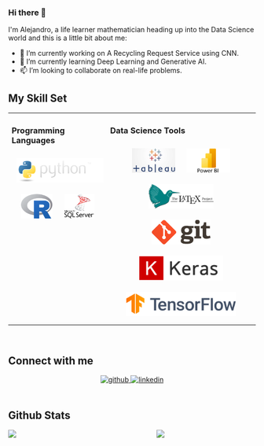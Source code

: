 ### Hi there 👋

I'm Alejandro, a life learner mathematician heading up into the Data Science world and this is a little bit about me:

- 🔭 I’m currently working on A Recycling Request Service using CNN.
- 🌱 I’m currently learning Deep Learning and Generative AI.
- 📫 I’m looking to collaborate on real-life problems.



## My Skill Set  
<table><tr><td valign="top" width="33%">



### Programming Languages  
<div align="center">  
<a href="https://www.python.org/" target="_blank"><img style="margin: 10px" src="https://github.com/arol9204/arol9204/blob/main/images/python.png" alt="Python" height="50" /></a>  
<a href="https://www.r-project.org/" target="_blank"><img style="margin: 10px" src="https://github.com/arol9204/arol9204/blob/main/images/Rlogo.png" alt="R" height="50" /></a>  
<a href="https://www.microsoft.com/en-ca/sql-server" target="_blank"><img style="margin: 10px" src="https://github.com/arol9204/arol9204/blob/main/images/SQL%20Server.png" alt="MySQL" height="50" /></a>  
</div>

</td><td valign="top" width="50%">

### Data Science Tools
<div align="center">  
<a href="https://www.tableau.com/" target="_blank"><img style="margin: 10px" src="https://github.com/arol9204/arol9204/blob/main/images/tableau.png" alt="Tableau" height="50" /></a>  
<a href="https://powerbi.microsoft.com/en-us/" target="_blank"><img style="margin: 10px" src="https://raw.githubusercontent.com/arol9204/arol9204/main/images/power%20bi.webp" alt="Power Bi" height="50" /></a>  
<a href="https://www.latex-project.org/" target="_blank"><img style="margin: 10px" src="https://github.com/arol9204/arol9204/blob/main/images/latex.svg" alt="LaTeX" height="50" /></a>  
<a href="https://github.com/" target="_blank"><img style="margin: 10px" src="https://github.com/arol9204/arol9204/blob/main/images/git.png" alt="Git" height="50" /></a>  
<a href="https://keras.io/" target="_blank"><img style="margin: 10px" src="https://github.com/arol9204/arol9204/blob/main/images/logo-small.png" alt="Keras" height="50" /></a>  
<a href="https://www.tensorflow.org/" target="_blank"><img style="margin: 10px" src="https://github.com/arol9204/arol9204/blob/main/images/tensorflow.svg" alt="TensorFlow" height="50" /></a>  
</div>

</td></tr></table>  

<br/>  


## Connect with me  
<div align="center">
<a href="https://github.com/arol9204" target="_blank">
<img src=https://img.shields.io/badge/github-%2324292e.svg?&style=for-the-badge&logo=github&logoColor=white alt=github style="margin-bottom: 5px;" />
</a>
<a href="https://www.linkedin.com/in/alejandro-rodriguez-orama-3a2b24155/" target="_blank">
<img src=https://img.shields.io/badge/linkedin-%231E77B5.svg?&style=for-the-badge&logo=linkedin&logoColor=white alt=linkedin style="margin-bottom: 5px;" />
</a>
</div>  
  

<br/>  


## Github Stats  
<div align="left"><img src="https://github-readme-stats.vercel.app/api?username=arol9204&show_icons=true&count_private=true&hide_border=true" align="left" style="width: 50%" /></div>  

<div align="right"><img src="https://github-readme-stats.vercel.app/api/top-langs/?username=arol9204&hide_border=true&layout=compact" align="right" style="width: 40%" /></div>  

<br/>  
